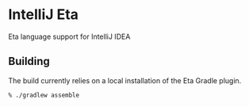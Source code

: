 # IntelliJ Eta

Eta language support for IntelliJ IDEA

## Building

The build currently relies on a local installation of the Eta Gradle plugin.

```
% ./gradlew assemble
```
